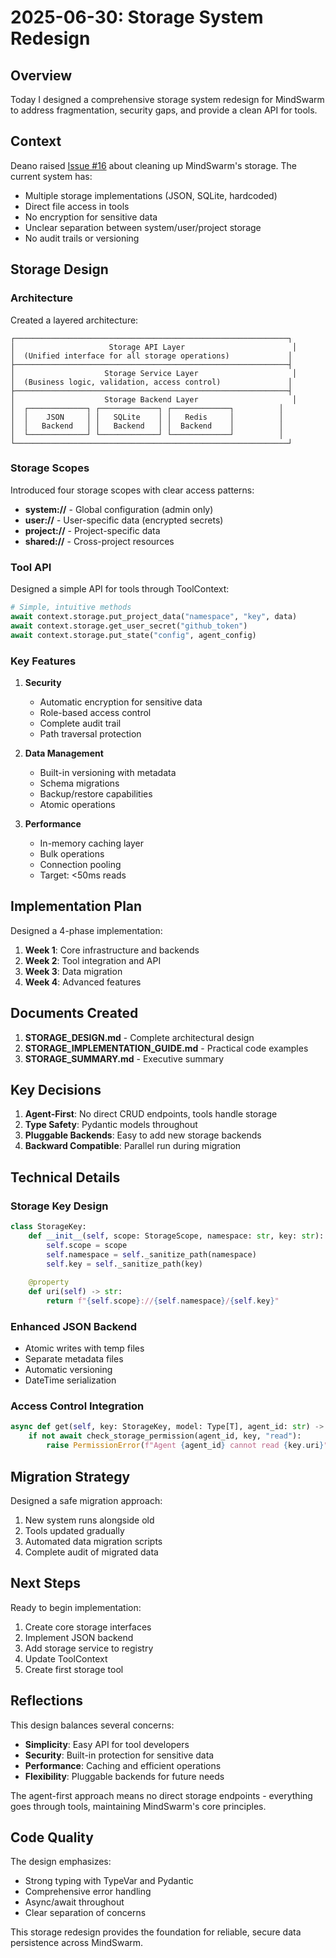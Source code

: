 # 2025-06-30: Storage System Redesign

## Overview

Today I designed a comprehensive storage system redesign for MindSwarm to address fragmentation, security gaps, and provide a clean API for tools.

## Context

Deano raised [Issue #16](https://github.com/ltngt-ai/mindswarm-core/issues/16) about cleaning up MindSwarm's storage. The current system has:
- Multiple storage implementations (JSON, SQLite, hardcoded)
- Direct file access in tools
- No encryption for sensitive data
- Unclear separation between system/user/project storage
- No audit trails or versioning

## Storage Design

### Architecture

Created a layered architecture:
```
┌─────────────────────────────────────────────────────────────┐
│                     Storage API Layer                        │
│  (Unified interface for all storage operations)             │
├─────────────────────────────────────────────────────────────┤
│                    Storage Service Layer                     │
│  (Business logic, validation, access control)               │
├─────────────────────────────────────────────────────────────┤
│                    Storage Backend Layer                     │
│  ┌─────────────┐ ┌─────────────┐ ┌─────────────┐          │
│  │    JSON     │ │   SQLite    │ │   Redis     │          │
│  │   Backend   │ │   Backend   │ │  Backend    │          │
│  └─────────────┘ └─────────────┘ └─────────────┘          │
└─────────────────────────────────────────────────────────────┘
```

### Storage Scopes

Introduced four storage scopes with clear access patterns:
- **system://** - Global configuration (admin only)
- **user://** - User-specific data (encrypted secrets)
- **project://** - Project-specific data
- **shared://** - Cross-project resources

### Tool API

Designed a simple API for tools through ToolContext:
```python
# Simple, intuitive methods
await context.storage.put_project_data("namespace", "key", data)
await context.storage.get_user_secret("github_token")
await context.storage.put_state("config", agent_config)
```

### Key Features

1. **Security**
   - Automatic encryption for sensitive data
   - Role-based access control
   - Complete audit trail
   - Path traversal protection

2. **Data Management**
   - Built-in versioning with metadata
   - Schema migrations
   - Backup/restore capabilities
   - Atomic operations

3. **Performance**
   - In-memory caching layer
   - Bulk operations
   - Connection pooling
   - Target: <50ms reads

## Implementation Plan

Designed a 4-phase implementation:
1. **Week 1**: Core infrastructure and backends
2. **Week 2**: Tool integration and API
3. **Week 3**: Data migration
4. **Week 4**: Advanced features

## Documents Created

1. **STORAGE_DESIGN.md** - Complete architectural design
2. **STORAGE_IMPLEMENTATION_GUIDE.md** - Practical code examples
3. **STORAGE_SUMMARY.md** - Executive summary

## Key Decisions

1. **Agent-First**: No direct CRUD endpoints, tools handle storage
2. **Type Safety**: Pydantic models throughout
3. **Pluggable Backends**: Easy to add new storage backends
4. **Backward Compatible**: Parallel run during migration

## Technical Details

### Storage Key Design
```python
class StorageKey:
    def __init__(self, scope: StorageScope, namespace: str, key: str):
        self.scope = scope
        self.namespace = self._sanitize_path(namespace)
        self.key = self._sanitize_path(key)
    
    @property
    def uri(self) -> str:
        return f"{self.scope}://{self.namespace}/{self.key}"
```

### Enhanced JSON Backend
- Atomic writes with temp files
- Separate metadata files
- Automatic versioning
- DateTime serialization

### Access Control Integration
```python
async def get(self, key: StorageKey, model: Type[T], agent_id: str) -> Optional[T]:
    if not await check_storage_permission(agent_id, key, "read"):
        raise PermissionError(f"Agent {agent_id} cannot read {key.uri}")
```

## Migration Strategy

Designed a safe migration approach:
1. New system runs alongside old
2. Tools updated gradually
3. Automated data migration scripts
4. Complete audit of migrated data

## Next Steps

Ready to begin implementation:
1. Create core storage interfaces
2. Implement JSON backend
3. Add storage service to registry
4. Update ToolContext
5. Create first storage tool

## Reflections

This design balances several concerns:
- **Simplicity**: Easy API for tool developers
- **Security**: Built-in protection for sensitive data
- **Performance**: Caching and efficient operations
- **Flexibility**: Pluggable backends for future needs

The agent-first approach means no direct storage endpoints - everything goes through tools, maintaining MindSwarm's core principles.

## Code Quality

The design emphasizes:
- Strong typing with TypeVar and Pydantic
- Comprehensive error handling
- Async/await throughout
- Clear separation of concerns

This storage redesign provides the foundation for reliable, secure data persistence across MindSwarm.